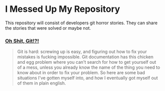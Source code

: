 # I Messed Up My Repository

This repository will consist of developers git horror stories. They can share the stories that were solved or maybe not.

### [Oh Shit, Git!?!](https://ohshitgit.com/)

>Git is hard: screwing up is easy, and figuring out how to fix your mistakes is fucking impossible. Git documentation has this chicken and egg problem where you can't search for how to get yourself out of a mess, unless you already know the name of the thing you need to know about in order to fix your problem. 
So here are some bad situations I've gotten myself into, and how I eventually got myself out of them in plain english.
